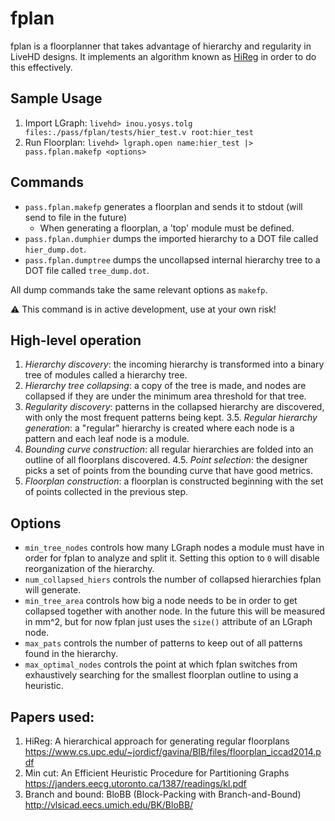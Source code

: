 # fplan

fplan is a floorplanner that takes advantage of hierarchy and regularity in LiveHD designs.  It implements an algorithm known as [HiReg](https://www.cs.upc.edu/~jordicf/gavina/BIB/files/floorplan_iccad2014.pdf) in order to do this effectively.

## Sample Usage
1. Import LGraph: `livehd> inou.yosys.tolg files:./pass/fplan/tests/hier_test.v root:hier_test`
2. Run Floorplan: `livehd> lgraph.open name:hier_test |> pass.fplan.makefp <options>`

## Commands
- `pass.fplan.makefp` generates a floorplan and sends it to stdout (will send to file in the future)
   - When generating a floorplan, a 'top' module must be defined.
- `pass.fplan.dumphier` dumps the imported hierarchy to a DOT file called `hier_dump.dot`.
- `pass.fplan.dumptree` dumps the uncollapsed internal hierarchy tree to a DOT file called `tree_dump.dot`.

All dump commands take the same relevant options as `makefp`.

:warning: This command is in active development, use at your own risk!

## High-level operation
1. *Hierarchy discovery*: the incoming hierarchy is transformed into a binary tree of modules called a hierarchy tree.
2. *Hierarchy tree collapsing*: a copy of the tree is made, and nodes are collapsed if they are under the minimum area threshold for that tree.
3. *Regularity discovery*: patterns in the collapsed hierarchy are discovered, with only the most frequent patterns being kept.
3.5. *Regular hierarchy generation*: a "regular" hierarchy is created where each node is a pattern and each leaf node is a module.
4. *Bounding curve construction*: all regular hierarchies are folded into an outline of all floorplans discovered.
4.5. *Point selection*: the designer picks a set of points from the bounding curve that have good metrics.
5. *Floorplan construction*: a floorplan is constructed beginning with the set of points collected in the previous step.

## Options
- `min_tree_nodes` controls how many LGraph nodes a module must have in order for fplan to analyze and split it.  Setting this option to `0` will disable reorganization of the hierarchy.
- `num_collapsed_hiers` controls the number of collapsed hierarchies fplan will generate.
- `min_tree_area` controls how big a node needs to be in order to get collapsed together with another node.  In the future this will be measured in mm^2, but for now fplan just uses the `size()` attribute of an LGraph node.
- `max_pats` controls the number of patterns to keep out of all patterns found in the hierarchy.
- `max_optimal_nodes` controls the point at which fplan switches from exhaustively searching for the smallest floorplan outline to using a heuristic.

## Papers used:
1. HiReg: A hierarchical approach for generating regular floorplans
   https://www.cs.upc.edu/~jordicf/gavina/BIB/files/floorplan_iccad2014.pdf
2. Min cut: An Efficient Heuristic Procedure for Partitioning Graphs
   https://janders.eecg.utoronto.ca/1387/readings/kl.pdf
3. Branch and bound: BloBB (Block-Packing with Branch-and-Bound)
   http://vlsicad.eecs.umich.edu/BK/BloBB/
